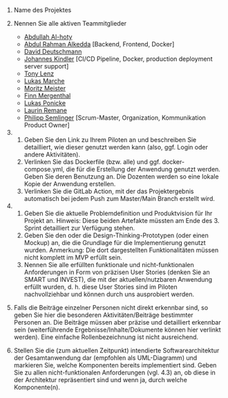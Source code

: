 1. Name des Projektes

2. Nennen Sie alle aktiven Teammitglieder
   - [Abdullah Al-hoty](https://gitlab-softwareprojekt.fim.htwk-leipzig.de/users/aalhoty/activity)
   - [Abdul Rahman Alkedda](https://gitlab-softwareprojekt.fim.htwk-leipzig.de/users/aalkedda/activity) [Backend, Frontend, Docker]
   - [David Deutschmann](https://gitlab-softwareprojekt.fim.htwk-leipzig.de/users/users/ddeutsch/activity)
   - [Johannes Kindler](https://gitlab-softwareprojekt.fim.htwk-leipzig.de/users/jkindler/activity) [CI/CD Pipeline, Docker, production deployment server support]
   - [Tony Lenz](https://gitlab-softwareprojekt.fim.htwk-leipzig.de/users/tlenz1/activity)
   - [Lukas Marche](https://gitlab-softwareprojekt.fim.htwk-leipzig.de/users/lmarche/activity)
   - [Moritz Meister](https://gitlab-softwareprojekt.fim.htwk-leipzig.de/users/mmeister/activity)
   - [Finn Mergenthal](https://gitlab-softwareprojekt.fim.htwk-leipzig.de/users/users/fmergent/activity)
   - [Lukas Ponicke](https://gitlab-softwareprojekt.fim.htwk-leipzig.de/users/lponicke/activity)
   - [Laurin Remane](https://gitlab-softwareprojekt.fim.htwk-leipzig.de/users/users/mremane/activity)
   - [Philipp Semlinger](https://gitlab-softwareprojekt.fim.htwk-leipzig.de/users/users/psemling/activity) [Scrum-Master, Organization, Kommunikation Product Owner]

3. 
   1. Geben Sie den Link zu Ihrem Piloten an und beschreiben Sie detailliert, wie dieser genutzt werden kann (also, ggf. Login oder andere Aktivitäten).
   2. Verlinken Sie das Dockerfile (bzw. alle) und ggf. docker-compose.yml, die für die Erstellung der Anwendung genutzt werden. Geben Sie deren Benutzung an. Die Dozenten werden so eine lokale Kopie der Anwendung erstellen.
   3. Verlinken Sie die GitLab Action, mit der das Projektergebnis automatisch bei jedem Push zum Master/Main Branch erstellt wird.

4. 
   1. Geben Sie die aktuelle Problemdefinition und Produktvision für Ihr Projekt an. Hinweis: Diese beiden Artefakte müssten am Ende des 3. Sprint detailliert zur Verfügung stehen.
   2. Geben Sie den oder die Design-Thinking-Prototypen (oder einen Mockup) an, die die Grundlage für die Implementierung genutzt wurden. Anmerkung: Die dort dargestellten Funktionalitäten müssen nicht komplett im MVP erfüllt sein.
   3. Nennen Sie alle erfüllten funktionale und nicht-funktionalen Anforderungen in Form von präzisen User Stories (denken Sie an SMART und INVEST), die mit der aktuellen/nutzbaren Anwendung erfüllt wurden, d. h. diese User Stories sind im Piloten nachvollziehbar und können durch uns ausprobiert werden.

5. Falls die Beiträge einzelner Personen nicht direkt erkennbar sind, so geben Sie hier die besonderen Aktivitäten/Beiträge bestimmter Personen an. Die Beiträge müssen aber präzise und detailliert erkennbar sein (weiterführende Ergebnisse/Inhalte/Dokumente können hier verlinkt werden). Eine einfache Rollenbezeichnung ist nicht ausreichend.

6. Stellen Sie die (zum aktuellen Zeitpunkt) intendierte Softwarearchitektur der Gesamtanwendung dar (empfohlen als UML-Diagramm) und markieren Sie, welche Komponenten bereits implementiert sind. Geben Sie zu allen nicht-funktionalen Anforderungen (vgl. 4.3) an, ob diese in der Architektur repräsentiert sind und wenn ja, durch welche Komponente(n).
